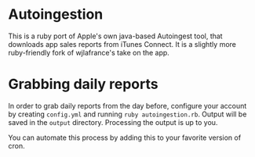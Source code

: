 # Autoingestion

This is a ruby port of Apple's own java-based Autoingest tool, that downloads app sales reports from iTunes Connect. It is a slightly more ruby-friendly fork of wjlafrance's take on the app. 

# Grabbing daily reports

In order to grab daily reports from the day before, configure your account by creating `config.yml` and running `ruby autoingestion.rb`. Output will be saved in the `output` directory. Processing the output is up to you.

You can automate this process by adding this to your favorite version of cron.